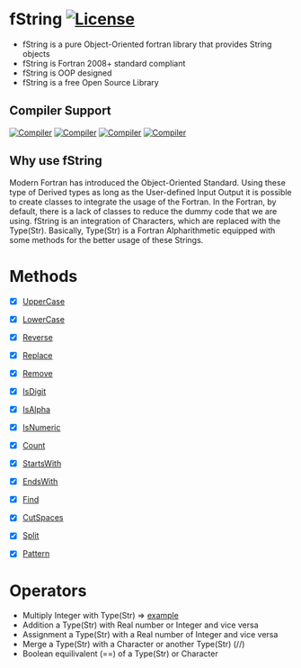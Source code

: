 
# fString [![License](https://img.shields.io/badge/license-GNU%20GeneraL%20Public%20License%20v3,%20GPLv3-blue.svg)]()


- fString is a pure Object-Oriented fortran library that provides String objects 
- fString is Fortran 2008+ standard compliant
- fString is OOP designed
- fString is a free Open Source Library 

## Compiler Support
[![Compiler](https://img.shields.io/badge/GNU-pass%20(v7+)-brightgreen.svg)]()
[![Compiler](https://img.shields.io/badge/Intel-pass%20(v17+)-brightgreen.svg)]()
[![Compiler](https://img.shields.io/badge/IBM%20XL-not%20tested-yellow.svg)]()
[![Compiler](https://img.shields.io/badge/PGI-not%20tested-yellow.svg)]()

## Why use fString

Modern Fortran has introduced the Object-Oriented Standard. Using these type of Derived types as long as the User-defined Input Output it is possible to create classes to integrate the usage of the Fortran. In the Fortran, by default, there is a lack of classes to reduce the dummy code that we are using. fString is an integration of Characters, which are replaced with the Type(Str). Basically, Type(Str) is a Fortran Alpharithmetic equipped with some methods for the better usage of these Strings.

# Methods 


+ [x] [UpperCase](https://github.com/dpettas/fString/wiki/UpperCase-LowerCase) 
+ [x] [LowerCase](https://github.com/dpettas/fString/wiki/UpperCase-LowerCase)
+ [x] [Reverse](https://github.com/dpettas/fString/wiki/Reverse)
+ [x] [Replace](https://github.com/dpettas/fString/wiki/Replace)
+ [x] [Remove](https://github.com/dpettas/fString/wiki/Remove)
+ [x] [IsDigit](https://github.com/dpettas/fString/wiki/IsDigit-IsNumeric-IsAlpha)
+ [x] [IsAlpha](https://github.com/dpettas/fString/wiki/IsDigit-IsNumeric-IsAlpha)
+ [x] [IsNumeric](https://github.com/dpettas/fString/wiki/IsDigit-IsNumeric-IsAlpha)
+ [x] [Count](https://github.com/dpettas/fString/wiki/Count)
+ [x] [StartsWith](https://github.com/dpettas/fString/wiki/StartsWith-EndsWith)
+ [x] [EndsWith](https://github.com/dpettas/fString/wiki/StartsWith-EndsWith)
+ [x] [Find](https://github.com/dpettas/fString/wiki/Find)
+ [x] [CutSpaces](https://github.com/dpettas/fString/wiki/CutSpaces)
+ [x] [Split](https://github.com/dpettas/fString/wiki/Split)
+ [x] [Pattern](https://github.com/dpettas/fString/wiki/Pattern)


# Operators
+ Multiply Integer with Type(Str)                                    => [example](https://github.com/dpettas/fString/wiki/Multiply-Integet-with-Type(Str))
+ Addition a Type(Str) with Real number or Integer and vice versa
+ Assignment a Type(Str) with a Real number of Integer and vice versa
+ Merge a Type(Str) with a Character or another Type(Str) (//)
+ Boolean equilivalent (==) of a Type(Str) or Character



